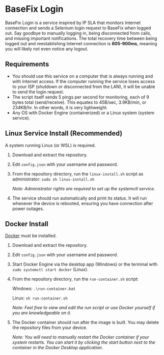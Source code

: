 # BaseFix Login

BaseFix Login is a service inspired by IP SLA that monitors Internet connection and sends a Selenium login request to BaseFix when logged out. Say goodbye to manually logging in, being disconnected from calls, and missing important notifications. The total recovery time between being logged out and reestablishing Internet connection is **605-900ms**, meaning you will likely not even notice any logout.

## Requirements

* You should use this service on a computer that is always running and with Internet access. If the computer running the service loses access to your ISP (shutdown or disconnected from the LAN), it will be unable to send the login request.
* The script itself sends 5 pings per second for monitoring, each of 9 bytes total (send/receive). This equates to 45B/sec, 3.9KB/min, or 234KB/hr. In other words, it is very lightweight.
* Any OS with Docker Engine (containerized) or a Linux system (system service).

## Linux Service Install (Recommended)

A system running Linux (or WSL) is required.

1. Download and extract the repository.
2. Edit `config.json` with your username and password.
3. From the repository directory, run the `linux-install.sh` script as administrator: `sudo sh linux-install.sh`

    *Note: Administrator rights are required to set up the systemctl service.*

4. The service should run automatically and print its status. It will run whenever the device is rebooted, ensuring you have connection after power outages.

## Docker Install

[Docker](https://www.docker.com/products/docker-desktop/) must be installed.

1. Download and extract the repository.
2. Edit `config.json` with your username and password.
3. Start Docker Engine via the desktop app (Windows) or the terminal with `sudo systemctl start docker` (Linux).
4. From the repository directory, run the `run-container.sh` script:

    Windows: `.\run-container.bat`

    Linux: `sh run-container.sh`

    *Note: Feel free to view and edit the run script or use Docker yourself if you are knowledgeable on it.*

5. The Docker container should run after the image is built. You may delete the repository files from your device.

    *Note: You will need to manually restart the Docker container if your system restarts. You can start it by clicking the start button next to the container in the Docker Desktop application.*
